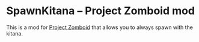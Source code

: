 # SpawnKitana – Project Zomboid mod

This is a mod for [Project Zomboid](https://projectzomboid.com/blog/) that allows you to always spawn with the kitana.
